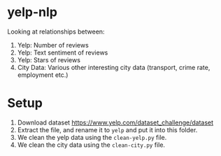 yelp-nlp
========

Looking at relationships between:

1. Yelp: Number of reviews
2. Yelp: Text sentiment of reviews
3. Yelp: Stars of reviews
4. City Data: Various other interesting city data (transport, crime rate, employment etc.)

# Setup

1. Download dataset https://www.yelp.com/dataset_challenge/dataset
2. Extract the file, and rename it to `yelp` and put it into this folder.
3. We clean the yelp data using the `clean-yelp.py` file.
4. We clean the city data using the `clean-city.py` file.